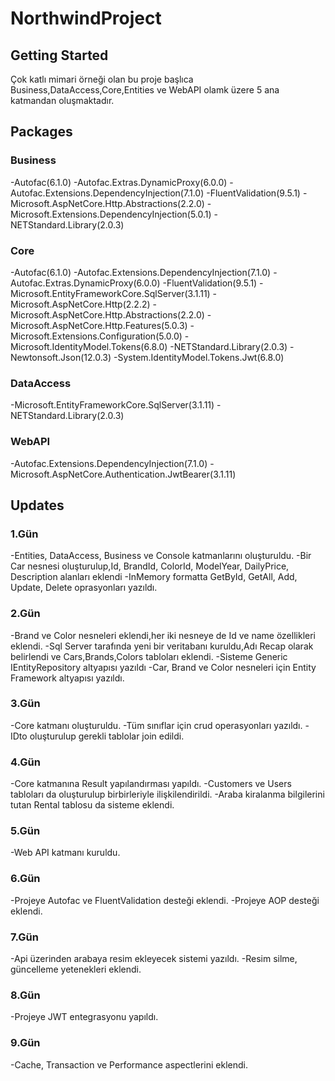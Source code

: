 # NorthwindProject

## Getting Started
Çok katlı mimari örneği olan bu proje başlıca Business,DataAccess,Core,Entities ve WebAPI olamk üzere 5 ana katmandan oluşmaktadır.

## Packages
### Business
-Autofac(6.1.0)
-Autofac.Extras.DynamicProxy(6.0.0)
-Autofac.Extensions.DependencyInjection(7.1.0)
-FluentValidation(9.5.1)
-Microsoft.AspNetCore.Http.Abstractions(2.2.0)
-Microsoft.Extensions.DependencyInjection(5.0.1)
-NETStandard.Library(2.0.3)

### Core
-Autofac(6.1.0)
-Autofac.Extensions.DependencyInjection(7.1.0)
-Autofac.Extras.DynamicProxy(6.0.0)
-FluentValidation(9.5.1)
-Microsoft.EntityFrameworkCore.SqlServer(3.1.11)
-Microsoft.AspNetCore.Http(2.2.2)
-Microsoft.AspNetCore.Http.Abstractions(2.2.0)
-Microsoft.AspNetCore.Http.Features(5.0.3)
-Microsoft.Extensions.Configuration(5.0.0)
-Microsoft.IdentityModel.Tokens(6.8.0)
-NETStandard.Library(2.0.3)
-Newtonsoft.Json(12.0.3)
-System.IdentityModel.Tokens.Jwt(6.8.0)

### DataAccess
-Microsoft.EntityFrameworkCore.SqlServer(3.1.11)
-NETStandard.Library(2.0.3)

### WebAPI
-Autofac.Extensions.DependencyInjection(7.1.0)
-Microsoft.AspNetCore.Authentication.JwtBearer(3.1.11)

## Updates
### 1.Gün
-Entities, DataAccess, Business ve Console katmanlarını oluşturuldu.
-Bir Car nesnesi oluşturulup,Id, BrandId, ColorId, ModelYear, DailyPrice, Description alanları eklendi
-InMemory formatta GetById, GetAll, Add, Update, Delete oprasyonları yazıldı.

### 2.Gün
-Brand ve Color nesneleri eklendi,her iki nesneye de Id ve name özellikleri eklendi.
-Sql Server tarafında yeni bir veritabanı kuruldu,Adı Recap olarak belirlendi ve Cars,Brands,Colors tabloları eklendi.
-Sisteme Generic IEntityRepository altyapısı yazıldı
-Car, Brand ve Color nesneleri için Entity Framework altyapısı yazıldı.

### 3.Gün
-Core katmanı oluşturuldu.
-Tüm sınıflar için crud operasyonları yazıldı.
-IDto oluşturulup gerekli tablolar join edildi.

### 4.Gün
-Core katmanına Result yapılandırması yapıldı.
-Customers ve Users tabloları da oluşturulup birbirleriyle ilişkilendirildi.
-Araba kiralanma bilgilerini tutan Rental tablosu da sisteme eklendi.

### 5.Gün
-Web API katmanı kuruldu.

### 6.Gün
-Projeye Autofac ve FluentValidation desteği eklendi.
-Projeye AOP desteği eklendi.

### 7.Gün
-Api üzerinden arabaya resim ekleyecek sistemi yazıldı. -Resim silme, güncelleme yetenekleri eklendi.

### 8.Gün
-Projeye JWT entegrasyonu yapıldı.

### 9.Gün
-Cache, Transaction ve Performance aspectlerini eklendi.
